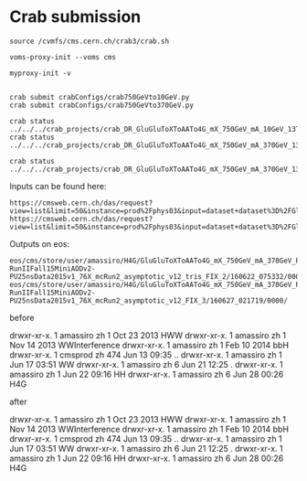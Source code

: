 Crab submission
====

    source /cvmfs/cms.cern.ch/crab3/crab.sh

    voms-proxy-init --voms cms

    myproxy-init -v
     
     
    crab submit crabConfigs/crab750GeVto10GeV.py
    crab submit crabConfigs/crab750GeVto370GeV.py
    
    crab status ../../../crab_projects/crab_DR_GluGluToXToAATo4G_mX_750GeV_mA_10GeV_13TeV_Pythia8_FIX_2/
    crab status ../../../crab_projects/crab_DR_GluGluToXToAATo4G_mX_750GeV_mA_370GeV_13TeV_Pythia8_FIX_2/

    crab status ../../../crab_projects/crab_DR_GluGluToXToAATo4G_mX_750GeV_mA_370GeV_13TeV_Pythia8_FIX_3/

    
    
Inputs can be found here:

    https://cmsweb.cern.ch/das/request?view=list&limit=50&instance=prod%2Fphys03&input=dataset+dataset%3D%2FGluGluToXToAATo4G_mX_750GeV_mA_*GeV_Pythia8_FIX_2%2Famassiro*%2F*+status%3D*
    https://cmsweb.cern.ch/das/request?view=list&limit=50&instance=prod%2Fphys03&input=dataset+dataset%3D%2FGluGluToXToAATo4G_mX_750GeV_mA_*GeV_Pythia8_FIX_3%2Famassiro*%2F*+status%3D*
    
    

Outputs on eos:

    eos/cms/store/user/amassiro/H4G/GluGluToXToAATo4G_mX_750GeV_mA_370GeV_Pythia8_FIX_2/AOD_miniAOD-RunIIFall15MiniAODv2-PU25nsData2015v1_76X_mcRun2_asymptotic_v12_tris_FIX_2/160622_075332/0000/
    eos/cms/store/user/amassiro/H4G/GluGluToXToAATo4G_mX_750GeV_mA_370GeV_Pythia8_FIX_3/DR-RunIIFall15MiniAODv2-PU25nsData2015v1_76X_mcRun2_asymptotic_v12_FIX_3/160627_021719/0000/
    
    
before

drwxr-xr-x. 1 amassiro zh   1 Oct 23  2013 HWW
drwxr-xr-x. 1 amassiro zh   1 Nov 14  2013 WWInterference
drwxr-xr-x. 1 amassiro zh   1 Feb 10  2014 bbH
drwxr-xr-x. 1 cmsprod  zh 474 Jun 13 09:35 ..
drwxr-xr-x. 1 amassiro zh   1 Jun 17 03:51 WW
drwxr-xr-x. 1 amassiro zh   6 Jun 21 12:25 .
drwxr-xr-x. 1 amassiro zh   1 Jun 22 09:16 HH
drwxr-xr-x. 1 amassiro zh   6 Jun 28 00:26 H4G

after

drwxr-xr-x. 1 amassiro zh   1 Oct 23  2013 HWW
drwxr-xr-x. 1 amassiro zh   1 Nov 14  2013 WWInterference
drwxr-xr-x. 1 amassiro zh   1 Feb 10  2014 bbH
drwxr-xr-x. 1 cmsprod  zh 474 Jun 13 09:35 ..
drwxr-xr-x. 1 amassiro zh   1 Jun 17 03:51 WW
drwxr-xr-x. 1 amassiro zh   6 Jun 21 12:25 .
drwxr-xr-x. 1 amassiro zh   1 Jun 22 09:16 HH
drwxr-xr-x. 1 amassiro zh   6 Jun 28 00:26 H4G
